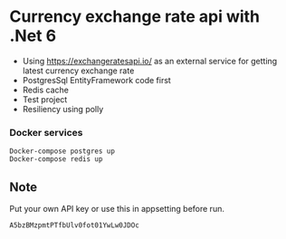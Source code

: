# Currency exchange rate api with .Net 6
- Using https://exchangeratesapi.io/ as an external service for getting latest currency exchange rate
- PostgresSql EntityFramework code first
- Redis cache
- Test project
- Resiliency using polly

### Docker services

```
Docker-compose postgres up
Docker-compose redis up
```

## Note
Put your own API key or use this in appsetting before run.
```
A5bzBMzpmtPTfbUlv0fot01YwLw0JDOc
```
